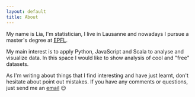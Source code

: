 ```yaml
---
layout: default
title: About
---
```


   My name is Lia, I'm statistician, I live in Lausanne and nowadays I pursue a master's degree at [EPFL](https://ic.epfl.ch/computer-science).         

   My main interest is to apply Python, JavaScript and Scala to analyse and visualize data. In this space I would like to show analysis of cool and "free" datasets.
   
   As I'm writing about things that I find interesting and have just learnt, don't hesitate about point out mistakes.
   If you have any comments or questions, just send me an [email](lia.bifano@gmail.com) 😉
    
   